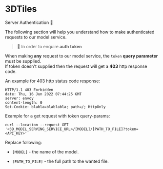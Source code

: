 # 3DTiles
 Server Authentication :lock_with_ink_pen:

The following section will help you understand how to make authenticated requests to our model service.

> :information_desk_person: In order to enquire **auth token**

When making **any** request to our model service, the `token` **query parameter** must be supplied.<br/>
If token doesn't supplied then the request will get a **403** http response code.

An example for 403 http status code response:

```response
HTTP/1.1 403 Forbidden
date: Thu, 16 Jun 2022 07:44:25 GMT
server: envoy
content-length: 0
Set-Cookie: blabla=blablabla; path=/; HttpOnly
```

Example for a get request with token query-params:

```curl
curl --location --request GET '<3D_MODEL_SERVING_SERVICE_URL>/[MODEL]/[PATH_TO_FILE]?token=<API_KEY>'
```

Replace following:

- `[MODEL]` - the name of the model.

- `[PATH_TO_FILE]` - the full path to the wanted file.
